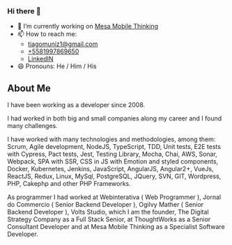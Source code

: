 ### Hi there 👋

- 🔭 I’m currently working on <a href="https://www.linkedin.com/company/mesa-mobile-thinking/mycompany/" target="_blank">Mesa Mobile Thinking</a>
- 📫 How to reach me: 
  - <a href="mailto:tiagomuniz1@gmail.com">tiagomuniz1@gmail.com</a>
  - <a href="tel:+5581997869650">+5581997869650</a>
  - <a href="https://www.linkedin.com/in/tiago-de-andrade-muniz/" target="_blank">LinkedIN</a>
- 😄 Pronouns: He / Him / His


## About Me

I have been working as a developer since 2008.

I had worked in both big and small companies along my career and I found many challenges.

I have worked with many technologies and methodologies, among them: Scrum, Agile development, NodeJS, TypeScript, TDD, Unit tests, E2E tests with Cypress, Pact tests, Jest, Testing Library, Mocha, Chai, AWS, Sonar, Webpack, SPA with SSR, CSS in JS with Emotion and styled components, Docker, Kubernetes, Jenkins, JavaScript, AngularJS, Angular2+, VueJs, ReactJS, Redux, Linux, MySql, PostgreSQL, JQuery, SVN, GIT, Wordpress, PHP, Cakephp and other PHP Frameworks.

As programmer I had worked at Webinterativa ( Web Programmer ), Jornal do Commercio ( Senior Backend Developer ), Ogilvy Mather ( Senior Backend Developer ), Volts Studio, which I am the founder, The Digital Strategy Company as a Full Stack Senior, at ThoughtWorks as a Senior Consultant Developer and at Mesa Mobile Thinking as a Specialist Software Developer.

<!--
- 🌱 I’m currently learning ...
- 👯 I’m looking to collaborate on ...
- 🤔 I’m looking for help with ...
- 💬 Ask me about ...
- ⚡ Fun fact: ...
-->
